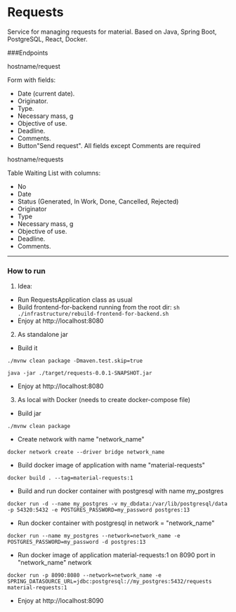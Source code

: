 # Requests
Service for managing requests for material. Based on Java, Spring Boot, PostgreSQL, React, Docker.

###Endpoints

hostname/request

Form with fields:
- Date (current date).
- Originator.
- Type.
- Necessary mass, g
- Objective of use.
- Deadline.
- Comments.
- Button"Send request".
All fields except Comments are required


hostname/requests

Table Waiting List with columns:
- No
- Date
- Status (Generated, In Work, Done, Cancelled, Rejected)
- Originator
- Type
- Necessary mass, g
- Objective of use.
- Deadline.
- Comments.

----------------------------------
### How to run

1. Idea:

* Run RequestsApplication class as usual
* Build frontend-for-backend running from the root dir: `sh ./infrastructure/rebuild-frontend-for-backend.sh`
* Enjoy at http://localhost:8080

2. As standalone jar

* Build it
```shell
./mvnw clean package -Dmaven.test.skip=true

java -jar ./target/requests-0.0.1-SNAPSHOT.jar
```

* Enjoy at http://localhost:8080

3. As local with Docker (needs to create docker-compose file)

* Build jar

```shell
./mvnw clean package
```

* Create network with name "network_name"
```shell
docker network create --driver bridge network_name
```

* Build docker image of application with name "material-requests"
```shell
docker build . --tag=material-requests:1
```

* Build and run docker container with postgresql with name my_postgres
```shell
docker run -d --name my_postgres -v my_dbdata:/var/lib/postgresql/data -p 54320:5432 -e POSTGRES_PASSWORD=my_password postgres:13
```

* Run docker container with postgresql in network = "network_name"

```shell
docker run --name my_postgres --network=network_name -e POSTGRES_PASSWORD=my_password -d postgres:13
```

* Run docker image of application material-requests:1 on 8090 port in "network_name" network
```shell
docker run -p 8090:8080 --network=network_name -e SPRING_DATASOURCE_URL=jdbc:postgresql://my_postgres:5432/requests material-requests:1
```
* Enjoy at http://localhost:8090

